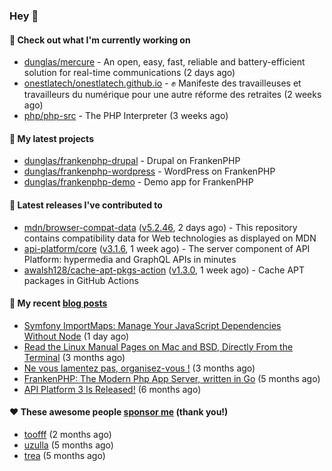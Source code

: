 ### Hey 👋

#### 👷 Check out what I'm currently working on

- [dunglas/mercure](https://github.com/dunglas/mercure) - An open, easy, fast, reliable and battery-efficient solution for real-time communications (2 days ago)
- [onestlatech/onestlatech.github.io](https://github.com/onestlatech/onestlatech.github.io) - ✊ Manifeste des travailleuses et travailleurs du numérique pour une autre réforme des retraites (2 weeks ago)
- [php/php-src](https://github.com/php/php-src) - The PHP Interpreter (3 weeks ago)

#### 🌱 My latest projects

- [dunglas/frankenphp-drupal](https://github.com/dunglas/frankenphp-drupal) - Drupal on FrankenPHP
- [dunglas/frankenphp-wordpress](https://github.com/dunglas/frankenphp-wordpress) - WordPress on FrankenPHP
- [dunglas/frankenphp-demo](https://github.com/dunglas/frankenphp-demo) - Demo app for FrankenPHP

#### 🔭 Latest releases I've contributed to

- [mdn/browser-compat-data](https://github.com/mdn/browser-compat-data) ([v5.2.46](https://github.com/mdn/browser-compat-data/releases/tag/v5.2.46), 2 days ago) - This repository contains compatibility data for Web technologies as displayed on MDN
- [api-platform/core](https://github.com/api-platform/core) ([v3.1.6](https://github.com/api-platform/core/releases/tag/v3.1.6), 1 week ago) - The server component of API Platform: hypermedia and GraphQL APIs in minutes
- [awalsh128/cache-apt-pkgs-action](https://github.com/awalsh128/cache-apt-pkgs-action) ([v1.3.0](https://github.com/awalsh128/cache-apt-pkgs-action/releases/tag/v1.3.0), 1 week ago) - Cache APT packages in GitHub Actions

#### 📜 My recent [blog posts](https://dunglas.fr)

- [Symfony ImportMaps: Manage Your JavaScript Dependencies Without Node](https://dunglas.dev/2023/03/symfony-importmaps-manage-your-javascript-dependencies-without-node/) (1 day ago)
- [Read the Linux Manual Pages on Mac and BSD, Directly From the Terminal](https://dunglas.dev/2022/12/read-the-linux-manual-pages-on-mac-and-bsd-directly-from-the-terminal/) (3 months ago)
- [Ne vous lamentez pas, organisez-vous !](https://dunglas.dev/2022/12/ne-vous-lamentez-pas-organisez-vous/) (3 months ago)
- [FrankenPHP: The Modern Php App Server, written in Go](https://dunglas.dev/2022/10/frankenphp-the-modern-php-app-server-written-in-go/) (5 months ago)
- [API Platform 3 Is Released!](https://dunglas.dev/2022/09/api-platform-3-is-released/) (6 months ago)

#### ❤️ These awesome people [sponsor me](https://github.com/sponsors/dunglas) (thank you!)

- [toofff](https://github.com/toofff) (2 months ago)
- [uzulla](https://github.com/uzulla) (5 months ago)
- [trea](https://github.com/trea) (5 months ago)
